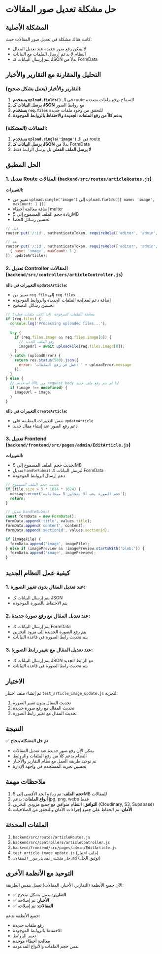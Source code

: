 # حل مشكلة تعديل صور المقالات

## المشكلة الأصلية
كانت هناك مشكلة في تعديل صور المقالات حيث:
- لا يمكن رفع صور جديدة عند تعديل المقال
- النظام لا يدعم إرسال الملفات مع البيانات
- يتم إرسال البيانات كـ JSON بدلاً من FormData

## التحليل والمقارنة مع التقارير والأخبار

### التقارير والأخبار (يعمل بشكل صحيح):
1. **يستخدم `upload.fields()`** في الـ route للسماح برفع ملفات متعددة
2. **يرسل البيانات كـ JSON** مع روابط الصور
3. **يستخدم `req.files`** للتحقق من وجود ملفات جديدة
4. **يدعم كلاً من رفع الملفات الجديدة والاحتفاظ بالروابط الموجودة**

### المقالات (المشكلة):
1. **يستخدم `upload.single('image')`** في الـ route
2. **يرسل البيانات كـ JSON** بدلاً من FormData
3. **لا يرسل الملف الفعلي** بل يرسل الرابط فقط

## الحل المطبق

### 1. تعديل Route المقالات (`backend/src/routes/articleRoutes.js`)

**التغييرات:**
- تغيير من `upload.single('image')` إلى `upload.fields([{ name: 'image', maxCount: 1 }])`
- إضافة معالجة أخطاء multer
- زيادة حجم الملف المسموح إلى 5MB
- تحسين رسائل الخطأ

```javascript
// قبل
router.put('/:id', authenticateToken, requireRole(['editor', 'admin', 'system_admin']), upload.single('image'), updateArticle);

// بعد
router.put('/:id', authenticateToken, requireRole(['editor', 'admin', 'system_admin']), upload.fields([
  { name: 'image', maxCount: 1 }
]), updateArticle);
```

### 2. تعديل Controller المقالات (`backend/src/controllers/articleController.js`)

**التغييرات في دالة `updateArticle`:**
- تغيير من `req.file` إلى `req.files`
- إضافة دعم لمعالجة الملفات الجديدة والروابط الموجودة
- تحسين رسائل التصحيح

```javascript
// معالجة الملفات المرفوعة (إذا كانت ملفات فعلية)
if (req.files) {
  console.log('Processing uploaded files...');
  
  try {
    if (req.files.image && req.files.image[0]) {
      // رفع الملف الجديد
      imageUrl = await uploadFile(req.files.image[0]);
    }
  } catch (uploadError) {
    return res.status(500).json({ 
      error: 'فشل في رفع الملفات: ' + uploadError.message 
    });
  }
} else {
  // استخدام URL من request body إذا لم يتم رفع ملف جديد
  if (image !== undefined) {
    imageUrl = image;
  }
}
```

**التغييرات في دالة `createArticle`:**
- نفس التغييرات المطبقة على `updateArticle`
- دعم رفع الصور عند إنشاء مقال جديد

### 3. تعديل Frontend (`backend/frontend/src/pages/admin/EditArticle.js`)

**التغييرات:**
- تحديث حجم الملف المسموح إلى 5MB
- تعديل `handleSubmit` ليرسل البيانات كـ FormData
- دعم إرسال الروابط الموجودة

```javascript
// تحديث حجم الملف المسموح
if (file.size > 5 * 1024 * 1024) {
  message.error('حجم الصورة يجب ألا يتجاوز 5 ميجابايت');
  return;
}

// تعديل handleSubmit
const formData = new FormData();
formData.append('title', values.title);
formData.append('content', content);
formData.append('sectionId', values.sectionId);

if (imageFile) {
  formData.append('image', imageFile);
} else if (imagePreview && !imagePreview.startsWith('blob:')) {
  formData.append('image', imagePreview);
}
```

## كيفية عمل النظام الجديد

### 1. عند تعديل المقال بدون تغيير الصورة:
- يتم إرسال البيانات كـ JSON
- يتم الاحتفاظ بالصورة الموجودة

### 2. عند تعديل المقال مع رفع صورة جديدة:
- يتم إرسال البيانات كـ FormData
- يتم رفع الصورة الجديدة إلى مزود التخزين
- يتم تحديث رابط الصورة في قاعدة البيانات

### 3. عند تعديل المقال مع تغيير رابط الصورة:
- يتم إرسال البيانات كـ JSON مع الرابط الجديد
- يتم تحديث رابط الصورة في قاعدة البيانات

## الاختبار

تم إنشاء ملف اختبار `test_article_image_update.js` لتجربة:
1. تحديث المقال بدون تغيير الصورة
2. تحديث المقال مع رفع صورة جديدة
3. تحديث المقال مع تغيير رابط الصورة

## النتيجة

✅ **تم حل المشكلة بنجاح**
- يمكن الآن رفع صور جديدة عند تعديل المقالات
- النظام يدعم كلاً من رفع الملفات والروابط
- تم توحيد طريقة العمل مع نظام التقارير والأخبار
- تحسين تجربة المستخدم في واجهة الإدارة

## ملاحظات مهمة

1. **حجم الملف**: تم زيادة الحد الأقصى إلى 5MB للمقالات
2. **أنواع الملفات**: يدعم jpg, png, webp فقط
3. **التوافق**: النظام متوافق مع جميع مزودي التخزين (Cloudinary, S3, Supabase)
4. **الأمان**: تم الحفاظ على جميع إجراءات الأمان والتحقق من الصلاحيات

## الملفات المحدثة

1. `backend/src/routes/articleRoutes.js`
2. `backend/src/controllers/articleController.js`
3. `backend/frontend/src/pages/admin/EditArticle.js`
4. `test_article_image_update.js` (ملف اختبار)
5. `حل_مشكلة_تعديل_صور_المقالات.md` (توثيق الحل)

## التوحيد مع الأنظمة الأخرى

الآن جميع الأنظمة (التقارير، الأخبار، المقالات) تعمل بنفس الطريقة:
- ✅ **التقارير**: يعمل بشكل صحيح
- ✅ **الأخبار**: تم إصلاحه
- ✅ **المقالات**: تم إصلاحه

جميع الأنظمة تدعم:
- رفع ملفات جديدة
- الاحتفاظ بالروابط الموجودة
- تغيير الروابط
- معالجة أخطاء موحدة
- نفس حجم الملفات والأنواع المدعومة
